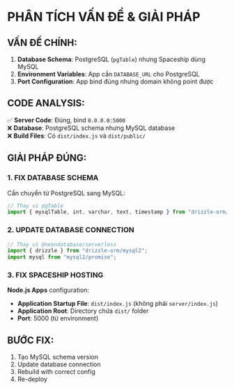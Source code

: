 # PHÂN TÍCH VẤN ĐỀ & GIẢI PHÁP

## VẤN ĐỀ CHÍNH:
1. **Database Schema**: PostgreSQL (`pgTable`) nhưng Spaceship dùng MySQL
2. **Environment Variables**: App cần `DATABASE_URL` cho PostgreSQL
3. **Port Configuration**: App bind đúng nhưng domain không point được

## CODE ANALYSIS:
✅ **Server Code**: Đúng, bind `0.0.0.0:5000`  
❌ **Database**: PostgreSQL schema nhưng MySQL database  
❌ **Build Files**: Có `dist/index.js` và `dist/public/`  

## GIẢI PHÁP ĐÚNG:

### 1. FIX DATABASE SCHEMA
Cần chuyển từ PostgreSQL sang MySQL:
```javascript
// Thay vì pgTable
import { mysqlTable, int, varchar, text, timestamp } from "drizzle-orm/mysql-core";
```

### 2. UPDATE DATABASE CONNECTION
```javascript
// Thay vì @neondatabase/serverless
import { drizzle } from "drizzle-orm/mysql2";
import mysql from "mysql2/promise";
```

### 3. FIX SPACESHIP HOSTING
**Node.js Apps** configuration:
- **Application Startup File**: `dist/index.js` (không phải `server/index.js`)
- **Application Root**: Directory chứa `dist/` folder
- **Port**: 5000 (từ environment)

## BƯỚC FIX:
1. Tạo MySQL schema version
2. Update database connection
3. Rebuild with correct config
4. Re-deploy